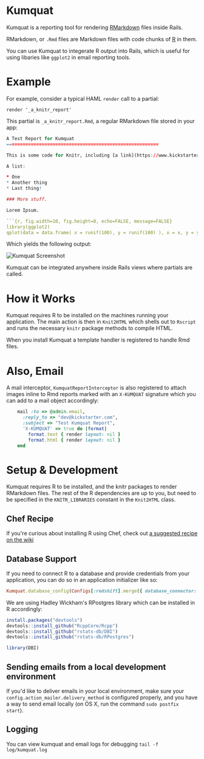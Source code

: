 # Kumquat

Kumquat is a reporting tool for rendering [RMarkdown](http://kbroman.org/knitr_knutshell/pages/Rmarkdown.html) files inside Rails.

RMarkdown, or `.Rmd` files are Markdown files with code chunks of [R](http://r-project.org/) in them.

You can use Kumquat to integerate R output into Rails, which is useful for using libaries like `ggplot2` in email reporting tools.

# Example

For example, consider a typical HAML `render` call to a partial:

`render '_a_knitr_report'`

This partial is `_a_knitr_report.Rmd`, a regular RMarkdown file stored in your app:

```r
A Test Report for Kumquat
========================================================

This is some code for Knitr, including [a link](https://www.kickstarter.com).

A list:

* One
* Another thing
* Last thing!

### More stuff.

Lorem Ipsum.

```{r, fig.width=10, fig.height=8, echo=FALSE, message=FALSE}
library(ggplot2)
qplot(data = data.frame( x = runif(100), y = runif(100) ), x = x, y = y)
```

Which yields the following output:

![Kumquat Screenshot](https://ksr-ugc.imgix.net/assets/003/462/965/08a6aecce8d70673600920f20b80260e_original.png?v=1426711514&w=700&fit=max&auto=format&lossless=true&s=a5d29734ce223f8797f896614e46398e "Kumquat in Action")

Kumquat can be integrated anywhere inside Rails views where partials are called.

# How it Works

Kumquat requires R to be installed on the machines running your application. The main action is then in `Knit2HTML` which shells out to `Rscript` and runs the necessary `knitr` package methods to compile HTML. 

When you install Kumquat a template handler is registered to handle Rmd files.

# Also, Email

A mail interceptor, `KumquatReportInterceptor` is also registered to attach images inline to Rmd reports marked with an `X-KUMQUAT` signature which you can add to a mail object accordingly:

```ruby
    mail :to => @admin.email,
      :reply_to => "dev@kickstarter.com",
      :subject => "Test Kumquat Report",
      'X-KUMQUAT' => true do |format|
        format.text { render layout: nil }
        format.html { render layout: nil }
    end
```

# Setup & Development

Kumquat requires R to be installed, and the knitr packages to render RMarkdown files. The rest of the R dependencies are up to you, but need to be specified in the `KNITR_LIBRARIES` constant in the `Knit2HTML` class.

## Chef Recipe
If you're curious about installing R using Chef, check out [a suggested recipe on the wiki](https://github.com/kickstarter/kumquat/wiki/Suggested-Chef-Recipe)

## Database Support
If you need to connect R to a database and provide credentials from your application, you can do so in an application initializer like so:

```ruby
Kumquat.database_config(Configs[:redshift].merge({ database_connector: "RPostgres::Postgres()" }))
```

We are using Hadley Wickham's RPostgres library which can be installed in R accordingly:

```R
install.packages("devtools")
devtools::install_github("RcppCore/Rcpp")
devtools::install_github("rstats-db/DBI")
devtools::install_github("rstats-db/RPostgres")

library(DBI)
```

## Sending emails from a local development environment

If you'd like to deliver emails in your local environment, make sure your `config.action_mailer.delivery_method` is configured properly, and you have a way to send email locally (on OS X, run the command `sudo postfix start`).

## Logging
You can view kumquat and email logs for debugging `tail -f log/kumquat.log`
